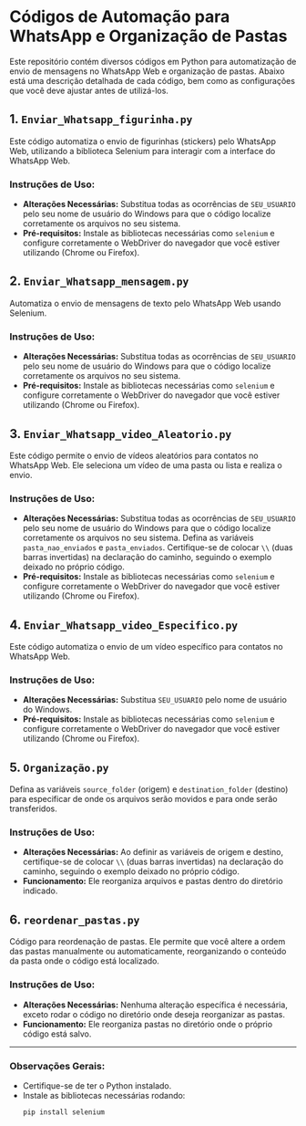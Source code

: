 # Códigos de Automação para WhatsApp e Organização de Pastas

Este repositório contém diversos códigos em Python para automatização de envio de mensagens no WhatsApp Web e organização de pastas. Abaixo está uma descrição detalhada de cada código, bem como as configurações que você deve ajustar antes de utilizá-los.

## 1. `Enviar_Whatsapp_figurinha.py`
Este código automatiza o envio de figurinhas (stickers) pelo WhatsApp Web, utilizando a biblioteca Selenium para interagir com a interface do WhatsApp Web.

### Instruções de Uso:
- **Alterações Necessárias:** Substitua todas as ocorrências de `SEU_USUARIO` pelo seu nome de usuário do Windows para que o código localize corretamente os arquivos no seu sistema.
- **Pré-requisitos:** Instale as bibliotecas necessárias como `selenium` e configure corretamente o WebDriver do navegador que você estiver utilizando (Chrome ou Firefox).

## 2. `Enviar_Whatsapp_mensagem.py`
Automatiza o envio de mensagens de texto pelo WhatsApp Web usando Selenium.

### Instruções de Uso:
- **Alterações Necessárias:** Substitua todas as ocorrências de `SEU_USUARIO` pelo seu nome de usuário do Windows para que o código localize corretamente os arquivos no seu sistema.
- **Pré-requisitos:** Instale as bibliotecas necessárias como `selenium` e configure corretamente o WebDriver do navegador que você estiver utilizando (Chrome ou Firefox).

## 3. `Enviar_Whatsapp_video_Aleatorio.py`
Este código permite o envio de vídeos aleatórios para contatos no WhatsApp Web. Ele seleciona um vídeo de uma pasta ou lista e realiza o envio.

### Instruções de Uso:
- **Alterações Necessárias:** Substitua todas as ocorrências de `SEU_USUARIO` pelo seu nome de usuário do Windows para que o código localize corretamente os arquivos no seu sistema. Defina as variáveis `pasta_nao_enviados` e `pasta_enviados`. Certifique-se de colocar `\\` (duas barras invertidas) na declaração do caminho, seguindo o exemplo deixado no próprio código.
- **Pré-requisitos:** Instale as bibliotecas necessárias como `selenium` e configure corretamente o WebDriver do navegador que você estiver utilizando (Chrome ou Firefox).

## 4. `Enviar_Whatsapp_video_Especifico.py`
Este código automatiza o envio de um vídeo específico para contatos no WhatsApp Web.

### Instruções de Uso:
- **Alterações Necessárias:** Substitua `SEU_USUARIO` pelo nome de usuário do Windows.
- **Pré-requisitos:** Instale as bibliotecas necessárias como `selenium` e configure corretamente o WebDriver do navegador que você estiver utilizando (Chrome ou Firefox).

## 5. `Organização.py`
Defina as variáveis `source_folder` (origem) e `destination_folder` (destino) para especificar de onde os arquivos serão movidos e para onde serão transferidos.

### Instruções de Uso:
- **Alterações Necessárias:** Ao definir as variáveis de origem e destino, certifique-se de colocar `\\` (duas barras invertidas) na declaração do caminho, seguindo o exemplo deixado no próprio código.
- **Funcionamento:** Ele reorganiza arquivos e pastas dentro do diretório indicado.

## 6. `reordenar_pastas.py`
Código para reordenação de pastas. Ele permite que você altere a ordem das pastas manualmente ou automaticamente, reorganizando o conteúdo da pasta onde o código está localizado.

### Instruções de Uso:
- **Alterações Necessárias:** Nenhuma alteração específica é necessária, exceto rodar o código no diretório onde deseja reorganizar as pastas.
- **Funcionamento:** Ele reorganiza pastas no diretório onde o próprio código está salvo.

---

### Observações Gerais:
- Certifique-se de ter o Python instalado.
- Instale as bibliotecas necessárias rodando:
  ```bash
  pip install selenium
